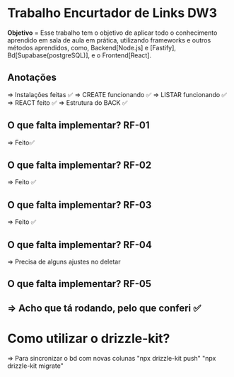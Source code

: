 # Trabalho Encurtador de Links DW3
**Objetivo** = Esse trabalho tem o objetivo de aplicar todo o conhecimento aprendido em sala de aula em prática, utilizando frameworks e outros métodos aprendidos, como, Backend[Node.js] e [Fastify], Bd[Supabase(postgreSQL)], e o Frontend[React].



## Anotações 
=> Instalações feitas ✅
=> CREATE funcionando ✅
=> LISTAR funcionando ✅
=> REACT feito ✅
=> Estrutura do BACK ✅

## O que falta implementar? RF-01
=>  Feito✅

## O que falta implementar? RF-02
=> Feito ✅

## O que falta implementar? RF-03
=> Feito ✅

## O que falta implementar? RF-04
=> Precisa de alguns ajustes no deletar

## O que falta implementar? RF-05
=> Acho que tá rodando, pelo que conferi ✅
--------------------------------------------------------

# Como utilizar o drizzle-kit?
=> Para sincronizar o bd com novas colunas 
"npx drizzle-kit push"
"npx drizzle-kit migrate"

